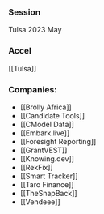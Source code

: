 
### Session
Tulsa 2023 May

### Accel
[[Tulsa]]

### Companies:
- [[Brolly Africa]]
- [[Candidate Tools]]
- [[CModel Data]]
- [[Embark.live]]
- [[Foresight Reporting]]
- [[GrantVEST]]
- [[Knowing.dev]]
- [[RekFix]]
- [[Smart Tracker]]
- [[Taro Finance]]
- [[TheSnapBack]]
- [[Vendeee]]


